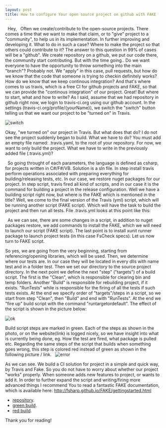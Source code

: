 ```yaml
---
layout: post
title: How to configure Your open source project on github with FAKE
---
```

 
Hey,
 
Often we create/contribute to the open-source projects. There comes a time that we want to make that claim, or to "give" project to a "community", to help us in its implementation. 
In further improving and developing it.
What to do in such a case? Where to make the project so that others could contribute to it? The answer to this question in 99% of cases will be a "github".
We create repository on a github, we put our code there, the community start contributing. But with the time going.. Do we want everyone to have the opportunity to throw something into the main "branch"? 
Probably not. We "apply" in this case, pull requests, but how do we know that the code that someone is trying to checkin definitely works? 
How do we know that we keep continous integration? 
And that's where comes to us travis, which is a free CI for github projects and FAKE, so that we can provide the "continous integration" of our project.
Great!
But where to start, what and how to write?
As I said, assume that we had repository in github right now, we login to travis-ci.org using our github account. 
In the settings (travis-ci.org/profile/{yourName}), we switch the "switch" button telling us that we want our project to be "turned on" in Travis.

![switch](https://mnie.github.com/img/20161115githubtravisfake/switch.png)

Okay, "we turned on" our project in Travis. 
But what does that do? I do not see the project suddenly began to build. 
What we have to do? You must add an empty file named: .travis.yaml, to the root of your repository. 
For now, we want to only build the project. What we have to write in the previously added file (.travis.yml)?

<script src="https://gist.github.com/MNie/23c07ebecc776acf52f84f352c1c1d68.js"></script>
 
So going throught of each parameters, the language is defined as csharp, for projects written in C#/F#/VB. 
Solution is a sln file. In step install travis perform operations associated with preparing everything for building/releasing tests, etc. In our case, we restore nuget packages for our project. 
In step script, travis fired all kind of scripts, and in our case it is the command for building a project in the release configuration.
Well we have a building script right now, but where is the FAKE which is mentioned in the title? 
Well, we come to the final version of the Travis (yml) script, which will be running another script (FAKE script). 
Which will have the task to build the project and then run all tests.
File .travis.yml looks at this point like this:
 
<script src="https://gist.github.com/MNie/a05fbd2a223681a465110157a6789d37.js"></script>
 
As we can see, there are some changes in a script, in addition to nuget packages restore, we add commands to install the FAKE, which we will need to launch our script (FAKE script). 
The last point is to install xunit runner package to launch project tests (in this case FsCheck specs). 
Let us now turn to FAKE script.

<script src="https://gist.github.com/MNie/5d9b6026d77b1f3648679d1f05c49784.js"></script>

So yes, we are going from the very beginning, starting from referencing/opening libraries, which will be used. 
Then, we determine where our tests are. In our case they will be located in every dlls with name test and in a folder test. 
Then we set our directory to the source project directory. In the next point we define the next "step" ("targets") of a build script. 
The first is the "Clean", which is responsible for clearing bin and temp folders. 
Another "Build" is responsible for rebuilding project, if it exists. 
"RunTests" while is responsible for the firing of all the tests if such tests exists. 
At the end we specify order of "targets"/steps in a script, so we start from step "Clean", then "Build" and end with "RunTests". 
At the end we "fire up" build script with the command "runtargetordefault". 
The effect of the script is shown in the picture below:

![ok](https://mnie.github.com/img/20161115githubtravisfake/ok.png)

Build script steps are marked in green. 
Each of the steps as shown in the photo, or on the website(link) is logged nicely, so we have insight into what is currently being done, eg. How the test are fired, what package is pulled etc. 
Regarding the same steps of the script that builds when something goes wrong, this step is colored red instead of green as shown in the following picture / link.
 
![error](https://mnie.github.com/img/20161115githubtravisfake/error.png)

As we can see. We build a CI solution for project in a simple and quick way, by Travis and Fake. 
So you do not have to worry about whether our project "works" properly. When someone adds new features to project, or wants to add it.
In order to further expand the script and writing/firing more advanced things I recommend You to read a fantastic FAKE documentation, which is available here: http://fsharp.github.io/FAKE/gettingstarted.html
 
* [repository](https://github.com/MNie/DateSeqGenerator).
* [green build](https://travis-ci.org/MNie/DateSeqGenerator/builds/174579724).
* [red build](https://travis-ci.org/MNie/DateSeqGenerator/builds/174566325).

Thank you for reading!